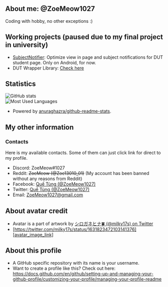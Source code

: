 ## About me: @ZoeMeow1027
Coding with hobby, no other exceptions :)

<!-- Working projects and just for fun =)) -->
## Working projects (paused due to my final project in university)
- [SubjectNotifier][github_repo_subjectnotifier]: Optimize view in page and subject notifications for DUT student page. Only on Android, for now.
- DUT Wrapper Library: [Check here][github_repo_dutwrapperlib]

<!-- My statistics -->
## Statistics

![GitHub stats][github_stats]<br>
![Most Used Languages][github_mostusedlang]<br>
- Powered by [anuraghazra/github-readme-stats][github_readme_stats].

<!-- My other information -->
## My other information

<!-- Contacts area -->
### Contacts

Here is my available contacts. Some of them can just click link for direct to my profile.

- Discord: ZoeMeow#1027
- Reddit: ~~ZoeMeow (@Zoe13010_01)~~ (My account has been banned without any reasons from Reddit)
- Facebook: [Quế Tùng (@ZoeMeow1027)][facebook]
- Twitter: [Quế Tùng (@ZoeMeow1027)][twitter]
- Email: [ZoeMeow1027@gmail.com][email]

<!-- Avatar credit -->
## About avatar credit
- Avatar is a part of artwork by [シロガネヒナ🍀 (@milky17s) on Twitter][author_user_link]
- [https://twitter.com/milky17s/status/1631823472103141376][avatar_image_link]

<!-- More information about this profile -->
## About this profile
- A GitHub specific repository with its name is your username.
- Want to create a profile like this? Check out here: https://docs.github.com/en/github/setting-up-and-managing-your-github-profile/customizing-your-profile/managing-your-profile-readme


<!-- All links here. Don't edit these line unless you know what you are doing! -->
[github_repo_subjectnotifier]: https://github.com/ZoeMeow1027/SubjectNotifier/
[github_repo_dutwrapperlib]: https://github.com/dutwrapper-lib

<!-- Available personal social links -->
[reddit]: https://www.reddit.com/user/zoe13010_01
[facebook]: https://www.facebook.com/ZoeMeow1027
[twitter]: https://www.twitter.com/ZoeMeow1027
[email]: mailto:ZoeMeow1027@gmail.com

<!-- Image credit -->
[author_user_link]: https://twitter.com/milky17s
[avatar_image_link]: https://twitter.com/milky17s/status/1631823472103141376

[vectorzone_link]: https://www.vectorlogo.zone/

<!-- Preview: GitHub stats -->
[github_readme_stats]: https://github.com/anuraghazra/github-readme-stats
[github_stats]: https://github-readme-stats.vercel.app/api?show_icons=true&theme=default&username=ZoeMeow1027
[github_mostusedlang]: https://github-readme-stats.vercel.app/api/top-langs?layout=compact&username=ZoeMeow1027
